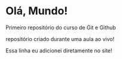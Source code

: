 # Olá, Mundo!
 Primeiro repositório do curso de Git e Github

 repositório criado durante uma aula ao vivo!
 
 Essa linha eu adicionei diretamente no site!
